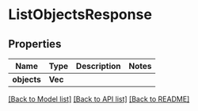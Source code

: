 # ListObjectsResponse

## Properties

Name | Type | Description | Notes
------------ | ------------- | ------------- | -------------
**objects** | **Vec<String>** |  | 

[[Back to Model list]](../README.md#documentation-for-models) [[Back to API list]](../README.md#documentation-for-api-endpoints) [[Back to README]](../README.md)


